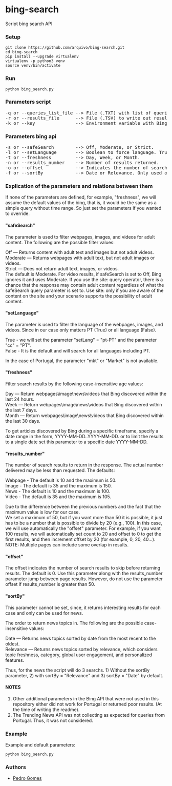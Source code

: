 
# bing-search
Script bing search API

### Setup

```
git clone https://github.com/arquivo/bing-search.git
cd bing-search
pip install --upgrade virtualenv
virtualenv -p python3 venv
source venv/bin/activate
```
### Run

```
python bing_search.py
```

### Parameters script

<pre>
-q or --queries_list_file --> File (.TXT) with list of queries to be performed. (e.g., "lisboa" or "fishing site:fishing.contoso.com").
-r or --results_file      --> File (.TSV) to write out results.
-k or --key               --> Environment variable with Bing Service Subscription Key.
</pre>

### Parameters bing api

<pre>
-s or --safeSearch        --> Off, Moderate, or Strict.
-l or --setLanguage       --> Boolean to force language. True (PT-PT), False (All languages).
-t or --freshness         --> Day, Week, or Month.
-n or --results_number    --> Number of results returned.
-o or --offset            --> Indicates the number of search results to skip before returning results.
-f or --sortBy            --> Date or Relevance. Only used on news and can not be used. Since is already set by default using both.
</pre>

### Explication of the parameters and relations between them

If none of the parameters are defined, for example, "freshness", we will assume the default values of the bing, that is, it would be the same as a simple query without time range. So just set the parameters if you wanted to override.

#### "safeSearch"

The parameter is used to filter webpages, images, and videos for adult content. The following are the possible filter values:

Off — Returns content with adult text and images but not adult videos.<br>
Moderate — Returns webpages with adult text, but not adult images or videos.<br>
Strict — Does not return adult text, images, or videos.<br>
The default is Moderate. For video results, if safeSearch is set to Off, Bing ignores it and uses Moderate. If you use the site: query operator, there is a chance that the response may contain adult content regardless of what the safeSearch query parameter is set to. Use site: only if you are aware of the content on the site and your scenario supports the possibility of adult content.

#### "setLanguage"

The parameter is used to filter the language of the webpages, images, and videos. Since in our case only matters PT (True) or all language (False).

True - we will set the parameter "setLang" = "pt-PT" and the parameter "cc" = "PT".<br>
False - It is the default and will search for all languages including PT.<br>

In the case of Portugal, the parameter "mkt" or "Market" is not available.

#### "freshness" 

Filter search results by the following case-insensitive age values:

Day — Return webpages\image\news\videos that Bing discovered within the last 24 hours.<br>
Week — Return webpages\image\news\videos that Bing discovered within the last 7 days.<br>
Month — Return webpages\image\news\videos that Bing discovered within the last 30 days.<br>

To get articles discovered by Bing during a specific timeframe, specify a date range in the form, YYYY-MM-DD..YYYY-MM-DD. or to limit the results to a single date set this parameter to a specific date YYYY-MM-DD.

#### "results_number"
The number of search results to return in the response. The actual number delivered may be less than requested. The defaults:

Webpage - The default is 10 and the maximum is 50.<br>
Image - The default is 35 and the maximum is 150.<br>
News - The default is 10 and the maximum is 100.<br>
Video - The default is 35 and the maximum is 105.<br>

Due to the difference between the previous numbers and the fact that the maximum value is low for our case. <br>
We set a maximum of 50, but if you want more than 50 it is possible, it just has to be a number that is possible to divide by 20 (e.g., 100). In this case, we will use automatically the "offset" parameter. For example, if you want 100 results, we will automatically set count to 20 and offset to 0 to get the first results, and then increment offset by 20 (for example, 0, 20, 40...). NOTE: Multiple pages can include some overlap in results.

#### "offset"
The offset indicates the number of search results to skip before returning results. The default is 0. Use this parameter along with the results_number parameter jump between page results. However, do not use the parameter offset if results_number is greater than 50.

#### "sortBy"

This parameter cannot be set, since, it returns interesting results for each case and only can be used for news.

The order to return news topics in. The following are the possible case-insensitive values:

Date — Returns news topics sorted by date from the most recent to the oldest.<br>
Relevance — Returns news topics sorted by relevance, which considers topic freshness, category, global user engagement, and personalized features.<br>

Thus, for the news the script will do 3 searchs. 1) Without the sortBy parameter, 2) with sortBy = "Relevance" and 3) sortBy = "Date" by default.

#### NOTES

1. Other additional parameters in the Bing API that were not used in this repository either did not work for Portugal or returned poor results. (At the time of writing the readme).<br>
2. The Trending News API was not collecting as expected for queries from Portugal. Thus, it was not considered.

### Example

Example and default parameters:

```
python bing_search.py
```

### Authors

- [Pedro Gomes](pedro.gomes@fccn.pt)
